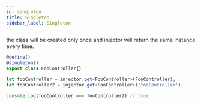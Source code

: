 ```yaml
---
id: singleton
title: Singleton
sidebar_label: Singleton
---
```


the class will be created only once and injector will return the same instance every time.
```typescript
@define()
@singleton()
export class FooController{}

let fooController = injector.get<FooController>(FooController);
let fooController2 = injector.get<FooController>('fooController');

console.log(fooController === fooController2) // true

```